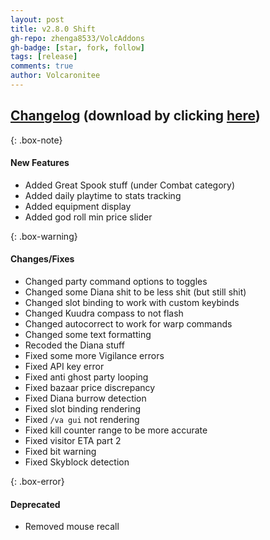 ```yaml
---
layout: post
title: v2.8.0 Shift
gh-repo: zhenga8533/VolcAddons
gh-badge: [star, fork, follow]
tags: [release]
comments: true
author: Volcaronitee
---
```


## [Changelog](https://github.com/zhenga8533/VolcAddons/releases/tag/v2.8.0) (download by clicking [here](https://github.com/zhenga8533/VolcAddons/releases/download/v2.8.0/VolcAddons.zip))

{: .box-note}

#### New Features

- Added Great Spook stuff (under Combat category)
- Added daily playtime to stats tracking
- Added equipment display
- Added god roll min price slider

{: .box-warning}

#### Changes/Fixes

- Changed party command options to toggles
- Changed some Diana shit to be less shit (but still shit)
- Changed slot binding to work with custom keybinds
- Changed Kuudra compass to not flash
- Changed autocorrect to work for warp commands
- Changed some text formatting
- Recoded the Diana stuff
- Fixed some more Vigilance errors
- Fixed API key error
- Fixed anti ghost party looping
- Fixed bazaar price discrepancy
- Fixed Diana burrow detection
- Fixed slot binding rendering
- Fixed `/va gui` not rendering
- Fixed kill counter range to be more accurate
- Fixed visitor ETA part 2
- Fixed bit warning
- Fixed Skyblock detection

{: .box-error}

#### Deprecated

- Removed mouse recall
